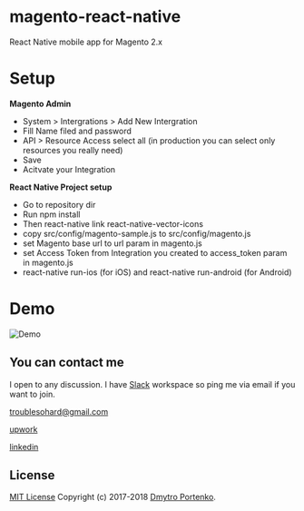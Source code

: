 # magento-react-native
React Native mobile app for Magento 2.x

# Setup
**Magento Admin**
* System > Intergrations > Add New Intergration
* Fill Name filed and password
* API > Resource Access select all (in production you can select only resources you really need)
* Save
* Acitvate your Integration

**React Native Project setup**
* Go to repository dir
* Run npm install
* Then react-native link react-native-vector-icons
* copy src/config/magento-sample.js to src/config/magento.js
* set Magento base url to url param in magento.js
* set Access Token from Integration you created to access_token param in magento.js
* react-native run-ios (for iOS) and react-native run-android (for Android)

# Demo
![Demo](docs/gifs/demo.gif)

## You can contact me

I open to any discussion. I have [Slack](https://magento-react-native.slack.com/) workspace so ping me via email if you want to join. 

troublesohard@gmail.com

[upwork](https://www.upwork.com/o/profiles/users/_~019a1afcd3f56e9469/)

[linkedin](https://www.linkedin.com/in/dmitry-portenko-712ab84a/)

## License
[MIT License](LICENSE.md) Copyright (c) 2017-2018 [Dmytro Portenko](https://www.linkedin.com/in/dmitry-portenko-712ab84a/).
